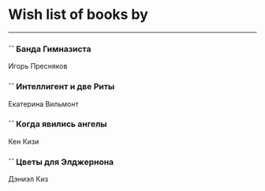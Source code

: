 # Wish list of books by [](https://ok.ru/profile/536771522733)
---

### `` Банда Гимназиста
Игорь Пресняков

### `` Интеллигент и две Риты
Екатерина Вильмонт

### `` Когда явились ангелы
Кен Кизи

### `` Цветы для Элджернона
Дэниэл Киз

